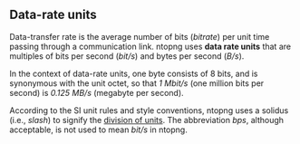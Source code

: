 ## Data-rate units

Data-transfer rate is the average number of bits (_bitrate_) per unit time passing through a communication link. ntopng uses **data rate units** that are multiples of bits per second (_bit/s_) and bytes per second (_B/s_).

In the context of data-rate units, one byte consists of 8 bits, and is synonymous with the unit octet, so that _1 Mbit/s_ (one million bits per second) is _0.125 MB/s_ (megabyte per second).

According to the SI unit rules and style conventions, ntopng uses a solidus (i.e., _slash_) to signify the [division of units](https://physics.nist.gov/cuu/Units/checklist.html). The abbreviation _bps_, although acceptable, is not used to mean _bit/s_ in ntopng.
